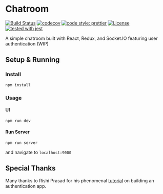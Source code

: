# Chatroom

[![Build Status](https://travis-ci.org/justinzelinsky/chatroom.svg?branch=master)](https://travis-ci.org/justinzelinsky/chatroom)
[![codecov](https://codecov.io/gh/justinzelinsky/chatroom/branch/master/graph/badge.svg)](https://codecov.io/gh/justinzelinsky/chatroom)
[![code style: prettier](https://img.shields.io/badge/code_style-prettier-ff69b4.svg?style=flat-square)](https://github.com/prettier/prettier)
[![License](https://img.shields.io/badge/license-MIT-blue.svg?style=flat-square)](LICENSE)
[![tested with jest](https://img.shields.io/badge/tested_with-jest-99424f.svg)](https://github.com/facebook/jest)

A simple chatroom built with React, Redux, and Socket.IO featuring user authentication (WIP)

## Setup & Running

### Install

`npm install`

### Usage

#### UI

`npm run dev`

#### Run Server

`npm run server`

and navigate to `localhost:9000`

## Special Thanks

Many thanks to Rishi Prasad for his phenomenal [tutorial](https://blog.bitsrc.io/build-a-login-auth-app-with-mern-stack-part-1-c405048e3669) on building an authentication app.
